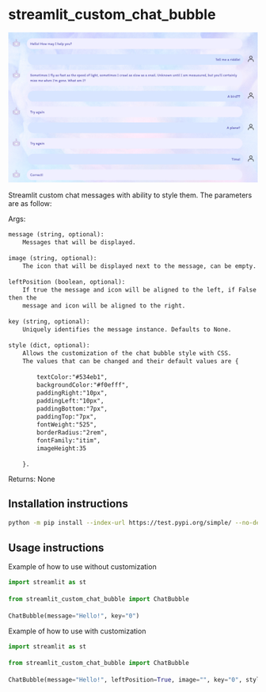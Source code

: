 # streamlit_custom_chat_bubble

![bubbles_example](https://github.com/Farah-S/streamlit_custom_chat_bubble/blob/main/streamlit_custom_chat_bubble/frontend/public/bubble_example.png)

Streamlit custom chat messages with ability to style them. The parameters are as follow:

Args:

    message (string, optional): 
        Messages that will be displayed.
    
    image (string, optional):
        The icon that will be displayed next to the message, can be empty.
    
    leftPosition (boolean, optional):
        If true the message and icon will be aligned to the left, if False then the
        message and icon will be aligned to the right.
    
    key (string, optional): 
        Uniquely identifies the message instance. Defaults to None.
    
    style (dict, optional): 
        Allows the customization of the chat bubble style with CSS. 
        The values that can be changed and their default values are {
            
            textColor:"#534eb1", 
            backgroundColor:"#f0efff", 
            paddingRight:"10px", 
            paddingLeft:"10px", 
            paddingBottom:"7px", 
            paddingTop:"7px",
            fontWeight:"525", 
            borderRadius:"2rem", 
            fontFamily:"itim",
            imageHeight:35
            
        }.

Returns:
  None

## Installation instructions

```sh
python -m pip install --index-url https://test.pypi.org/simple/ --no-deps streamlit_custom_chat_bubble
```

## Usage instructions

Example of how to use without customization

```python
import streamlit as st

from streamlit_custom_chat_bubble import ChatBubble

ChatBubble(message="Hello!", key="0")

```

Example of how to use with customization

```python
import streamlit as st

from streamlit_custom_chat_bubble import ChatBubble

ChatBubble(message="Hello!", leftPosition=True, image="", key="0", style={"backgroundColor":"rgb(216, 229, 255)"})

```
